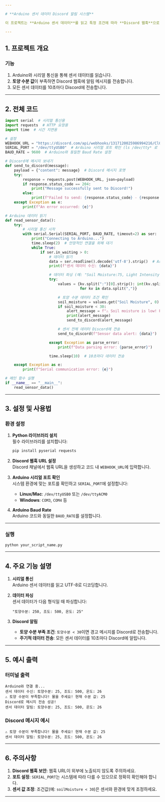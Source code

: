 ```yaml
---

# **Arduino 센서 데이터 Discord 알림 시스템**

이 프로젝트는 **Arduino 센서 데이터**를 읽고 특정 조건에 따라 **Discord 웹훅**으로 알림을 보내는 Python 스크립트입니다. **토양 수분 값**이 임계값 이하일 때 경고 메시지를 자동으로 전송합니다.

---
```


## **1. 프로젝트 개요**

### **기능**
1. Arduino와 시리얼 통신을 통해 센서 데이터를 읽습니다.  
2. **토양 수분 값**이 부족하면 Discord 웹훅에 알림 메시지를 전송합니다.  
3. 모든 센서 데이터를 10초마다 Discord에 전송합니다.

---

## **2. 전체 코드**

```python
import serial  # 시리얼 통신용
import requests  # HTTP 요청용
import time  # 시간 지연용

# 설정
WEBHOOK_URL = "https://discord.com/api/webhooks/1317120025986994216/ClO-mxxZW5oZ1sQnmTVh4rIVPahVVe-p_43dXB35gfidVrGzaDigmDC1R5YVqztmZZSZ"  # Discord 웹훅 URL 입력
SERIAL_PORT = "/dev/ttyUSB0"  # Arduino 시리얼 포트 확인 (ls /dev/tty* 로 확인 가능)
BAUD_RATE = 9600  # Arduino와 동일한 Baud Rate 설정

# Discord에 메시지 보내기
def send_to_discord(message):
    payload = {"content": message}  # Discord 메시지 포맷
    try:
        response = requests.post(WEBHOOK_URL, json=payload)
        if response.status_code == 204:
            print("Message successfully sent to Discord!")
        else:
            print(f"Failed to send: {response.status_code} - {response.text}")
    except Exception as e:
        print(f"An error occurred: {e}")

# Arduino 데이터 읽기
def read_sensor_data():
    try:
        # 시리얼 통신 시작
        with serial.Serial(SERIAL_PORT, BAUD_RATE, timeout=2) as ser:
            print("Connecting to Arduino...")
            time.sleep(2)  # 안정적인 연결을 위해 대기
            while True:
                if ser.in_waiting > 0:
                    # 데이터 읽기
                    data = ser.readline().decode('utf-8').strip()  # Arduino에서 데이터 읽기
                    print(f"센서 데이터 수신: {data}")

                    # 데이터 파싱 (예: "Soil Moisture:75, Light Intensity:28, Humidity:15, Temperature:24")
                    try:
                        values = {kv.split(":")[0].strip(): int(kv.split(":")[1].strip())
                                  for kv in data.split(",")}

                        # 토양 수분 데이터 조건 확인
                        soil_moisture = values.get("Soil Moisture", 0)  # 센서 데이터에서 영문 키를 사용
                        if soil_moisture < 30:
                            alert_message = f"⚠️ Soil moisture is low! Please water the plants! Current moisture level: {soil_moisture}"
                            print(alert_message)
                            send_to_discord(alert_message)

                        # 센서 전체 데이터 Discord에 전송
                        send_to_discord(f"Sensor data alert: {data}")

                    except Exception as parse_error:
                        print(f"Data parsing error: {parse_error}")

                    time.sleep(10)  # 10초마다 데이터 전송

    except Exception as e:
        print(f"Serial communication error: {e}")

# 메인 함수 실행
if __name__ == "__main__":
    read_sensor_data()
```

---

## **3. 설정 및 사용법**

### **환경 설정**
1. **Python 라이브러리 설치**  
   필수 라이브러리를 설치합니다:
   ```bash
   pip install pyserial requests
   ```

2. **Discord 웹훅 URL 설정**  
   Discord 채널에서 웹훅 URL을 생성하고 코드 내 `WEBHOOK_URL`에 입력합니다.

3. **Arduino 시리얼 포트 확인**  
   시스템 환경에 맞는 포트를 확인하고 `SERIAL_PORT`에 설정합니다:  
   - **Linux/Mac**: `/dev/ttyUSB0` 또는 `/dev/ttyACM0`  
   - **Windows**: `COM3`, `COM4` 등  

4. **Arduino Baud Rate**  
   Arduino 코드와 동일한 `BAUD_RATE`를 설정합니다.

---

### **실행**
```bash
python your_script_name.py
```

---

## **4. 주요 기능 설명**

1. **시리얼 통신**  
   Arduino 센서 데이터를 읽고 UTF-8로 디코딩합니다.

2. **데이터 파싱**  
   센서 데이터가 다음 형식일 때 파싱합니다:  
   ```
   "토양수분: 250, 조도: 500, 온도: 25"
   ```

3. **Discord 알림**  
   - **토양 수분 부족 조건**: `토양수분 < 30`이면 경고 메시지를 Discord로 전송합니다.  
   - **주기적 데이터 전송**: 모든 센서 데이터를 10초마다 Discord에 알립니다.

---

## **5. 예시 출력**

### **터미널 출력**
```
Arduino와 연결 중...
센서 데이터 수신: 토양수분: 25, 조도: 500, 온도: 26
⚠️ 토양 수분이 부족합니다! 물을 주세요! 현재 수분 값: 25
Discord로 메시지 전송 성공!
센서 데이터 알림: 토양수분: 25, 조도: 500, 온도: 26
```

### **Discord 메시지 예시**
```
⚠️ 토양 수분이 부족합니다! 물을 주세요! 현재 수분 값: 25
센서 데이터 알림: 토양수분: 25, 조도: 500, 온도: 26
```

---

## **6. 주의사항**
1. **Discord 웹훅 보안**: 웹훅 URL이 외부에 노출되지 않도록 주의하세요.  
2. **포트 설정**: `SERIAL_PORT`는 시스템에 따라 다를 수 있으므로 정확히 확인해야 합니다.  
3. **센서 값 조정**: 조건값(예: `soilMoisture < 30`)은 센서와 환경에 맞게 조정하세요.

---

